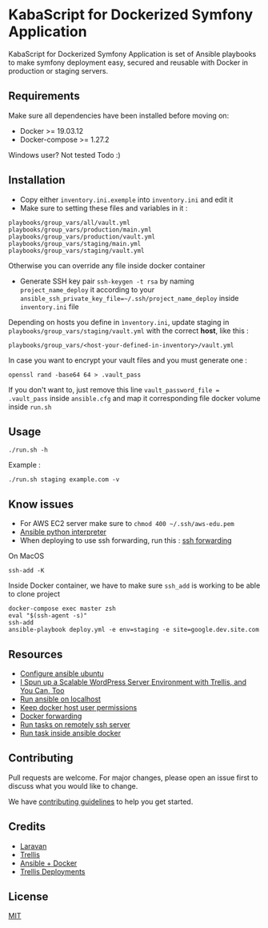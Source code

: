 # KabaScript for Dockerized Symfony Application

KabaScript for Dockerized Symfony Application is set of Ansible playbooks to make symfony deployment easy, secured and reusable with Docker in production or staging servers.

## Requirements

Make sure all dependencies have been installed before moving on:

- Docker >= 19.03.12
- Docker-compose >= 1.27.2

Windows user? Not tested Todo :)

## Installation

- Copy either `inventory.ini.exemple` into `inventory.ini` and edit it
- Make sure to setting these files and variables in it :

```shell
playbooks/group_vars/all/vault.yml
playbooks/group_vars/production/main.yml
playbooks/group_vars/production/vault.yml
playbooks/group_vars/staging/main.yml
playbooks/group_vars/staging/vault.yml
```

Otherwise you can override any file inside docker container

- Generate SSH key pair `ssh-keygen -t rsa` by naming `project_name_deploy` it according to your `ansible_ssh_private_key_file=~/.ssh/project_name_deploy` inside `inventory.ini` file

Depending on hosts you define in `ìnventory.ini`, update staging in `playbooks/group_vars/staging/vault.yml` with the correct **host**, like this :

```shell
playbooks/group_vars/<host-your-defined-in-inventory>/vault.yml
```

In case you want to encrypt your vault files and you must generate one :

```shell
openssl rand -base64 64 > .vault_pass
```

If you don't want to, just remove this line `vault_password_file = .vault_pass` inside `ansible.cfg` and map it corresponding file docker volume inside `run.sh`

## Usage

```
./run.sh -h
```

Example :

```shell
./run.sh staging example.com -v
```

## Know issues

- For AWS EC2 server make sure to `chmod 400 ~/.ssh/aws-edu.pem`
- [Ansible python interpreter](https://www.toptechskills.com/ansible-tutorials-courses/how-to-fix-usr-bin-python-not-found-error-tutorial/)
- When deploying to use ssh forwarding, run this : [ssh forwarding](https://roots.io/docs/trellis/master/ssh-keys/#cloning-remote-repo-using-ssh-agent-forwarding)

On MacOS

```shell
ssh-add -K
```

Inside Docker container, we have to make sure `ssh_add` is working to be able to clone project

```shell
docker-compose exec master zsh
eval "$(ssh-agent -s)"
ssh-add
ansible-playbook deploy.yml -e env=staging -e site=google.dev.site.com
```

## Resources

- [Configure ansible ubuntu](https://www.digitalocean.com/community/tutorials/how-to-install-and-configure-ansible-on-ubuntu-18-04)
- [I Spun up a Scalable WordPress Server Environment with Trellis, and You Can, Too](https://css-tricks.com/i-spun-up-a-scalable-wordpress-server-environment-with-trellis-and-you-can-too/)
- [Run ansible on localhost](https://www.middlewareinventory.com/blog/run-ansible-playbook-locally/)
- [Keep docker host user permissions](https://jtreminio.com/blog/running-docker-containers-as-current-host-user/)
- [Docker forwarding](https://medium.com/@dperny/forwarding-the-docker-socket-over-ssh-e6567cfab160)
- [Run tasks on remotely ssh server](https://ansiblemaster.wordpress.com/2016/04/29/run-ansible-tasks-to-a-remote-server-using-a-ssh-tunnel/)
- [Run task inside ansible docker](https://stackoverflow.com/questions/59828696/how-to-connect-to-run-an-ansible-task-inside-a-docker-container-on-a-remote-host?answertab=active#tab-top)


## Contributing
Pull requests are welcome. For major changes, please open an issue first to discuss what you would like to change.

We have [contributing guidelines](CONTRIBUTING.md) to help you get started.

## Credits

- [Laravan](https://github.com/jsphpl/laravan/blob/master/.gitlab-ci.yml.example)
- [Trellis](https://github.com/roots/trellis)
- [Ansible + Docker](https://gist.github.com/ttwthomas/017891e536f745dcbcc5d0bc160a2643)
- [Trellis Deployments](https://roots.io/docs/trellis/master/deployments/)

## License
[MIT](https://choosealicense.com/licenses/mit/)
